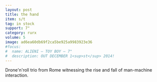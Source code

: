 ```yaml
---
layout: post
title: the hand
item: s/t
tag: in stock
support: 7"
category: rurx
volume: 5
image: ad6ea60db69f2ca5be925a9983923e36
#focus:
#  name: ALIENI – TOY BOY – 7"
#  description: OUT DECEMBER 1<sup>st</sup> 2014!
---
```


Drone'n'roll trio from Rome witnessing the rise and fall of man-machine interaction.
